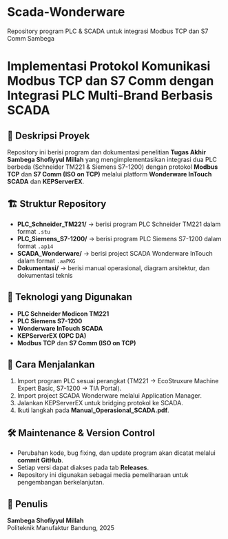# Scada-Wonderware
Repository program PLC &amp; SCADA untuk integrasi Modbus TCP dan S7 Comm
Sambega
# Implementasi Protokol Komunikasi Modbus TCP dan S7 Comm dengan Integrasi PLC Multi-Brand Berbasis SCADA

## 📌 Deskripsi Proyek
Repository ini berisi program dan dokumentasi penelitian **Tugas Akhir Sambega Shofiyyul Millah** yang mengimplementasikan integrasi dua PLC berbeda (Schneider TM221 & Siemens S7-1200) dengan protokol **Modbus TCP** dan **S7 Comm (ISO on TCP)** melalui platform **Wonderware InTouch SCADA** dan **KEPServerEX**.

## 🏗️ Struktur Repository
- **PLC_Schneider_TM221/** → berisi program PLC Schneider TM221 dalam format `.stu`
- **PLC_Siemens_S7-1200/** → berisi program PLC Siemens S7-1200 dalam format `.ap14`
- **SCADA_Wonderware/** → berisi project SCADA Wonderware InTouch dalam format `.aaPKG`
- **Dokumentasi/** → berisi manual operasional, diagram arsitektur, dan dokumentasi teknis

## 🔧 Teknologi yang Digunakan
- **PLC Schneider Modicon TM221**
- **PLC Siemens S7-1200**
- **Wonderware InTouch SCADA**
- **KEPServerEX (OPC DA)**
- **Modbus TCP** dan **S7 Comm (ISO on TCP)**

## 🚀 Cara Menjalankan
1. Import program PLC sesuai perangkat (TM221 → EcoStruxure Machine Expert Basic, S7-1200 → TIA Portal).
2. Import project SCADA Wonderware melalui Application Manager.
3. Jalankan KEPServerEX untuk bridging protokol ke SCADA.
4. Ikuti langkah pada **Manual_Operasional_SCADA.pdf**.

## 🛠️ Maintenance & Version Control
- Perubahan kode, bug fixing, dan update program akan dicatat melalui **commit GitHub**.
- Setiap versi dapat diakses pada tab **Releases**.
- Repository ini digunakan sebagai media pemeliharaan untuk pengembangan berkelanjutan.

## 👤 Penulis
**Sambega Shofiyyul Millah**  
Politeknik Manufaktur Bandung, 2025  
